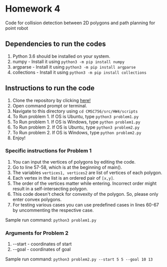 # Homework 4
Code for collision detection between 2D polygons and path planning
for point robot

  ## Dependencies to run the codes    
  1. Python 3.6 should be installed on your system.
  2. numpy - Install it using `python3 -m pip install numpy`
  3. argparse - Install it using `python3 -m pip install argparse`
  4. collections - Install it using `python3 -m pip install collections`

  ## Instructions to run the code
  1. Clone the repository by clicking [here!](https://github.com/DrKraig/CMSC756/) 
  2. Open command prompt or terminal.
  3. Navigate to this directory using `cd CMSC756/src/HW4/scripts`
  4. To Run problem 1. If OS is Ubuntu, type `python3 problem1.py`
  5. To Run problem 1. If OS is Windows, type `python problem1.py`
  6. To Run problem 2. If OS is Ubuntu, type `python3 problem2.py`
  7. To Run problem 2. If OS is Windows, type `python problem2.py`
  8. Enjoy!

  ### Specific instructions for Problem 1
  1. You can input the vertices of polygons by editing the code.
  2. Go to line 57-58, which is at the beginning of main().
  3. The variables `vertices1, vertices2` are list of vertices of each polygon.
  4. Each vertex in the list is an ordered pair of `[x,y]`.
  5. The order of the vertices matter while entering. Incorrect order might result in a self-intersecting polygon.
  6. This code doesn't check for convexity of the polygon. So, please only enter convex polygons.
  7. For testing various cases you can use predefined cases in lines 60-67 by uncommenting the respective case.

  Sample run command:
  `python3 problem1.py`

  ### Arguments for Problem 2
  1. --start - coordinates of start   
  2. --goal  - coordinates of goal

  Sample run command:
  `python3 problem2.py --start 5 5 --goal 10 13`

